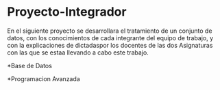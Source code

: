 # Proyecto-Integrador
En el siguiente proyecto se desarrollara el tratamiento de un conjunto de datos, con los conocimientos de cada integrante del equipo de trabajo, y con la explicaciones de dictadaspor los docentes de las dos Asignaturas con las que se estaa llevando a cabo este trabajo.

*Base de Datos

*Programacion Avanzada
